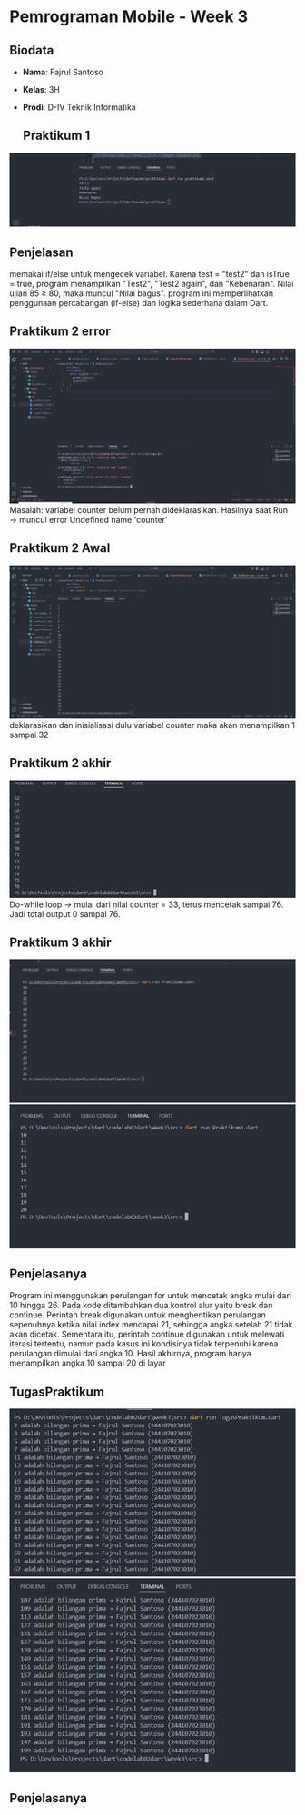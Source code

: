 # Pemrograman Mobile - Week 3

## Biodata
- **Nama**: Fajrul Santoso  
- **Kelas**: 3H  
- **Prodi**: D-IV Teknik Informatika  

  ## Praktikum 1
![Soal 1](img/Praktikum_1.PNG) 

 ## Penjelasan 
 memakai if/else untuk mengecek variabel. Karena test = "test2" dan isTrue = true, program menampilkan "Test2", "Test2 again", dan "Kebenaran". Nilai ujian 85 ≥ 80, maka muncul "Nilai bagus".
program ini memperlihatkan penggunaan percabangan (if-else) dan logika sederhana dalam Dart.

## Praktikum 2 error
![Soal 2](img/error_2.PNG)
Masalah: variabel counter belum pernah dideklarasikan.
Hasilnya saat Run → muncul error Undefined name 'counter'

## Praktikum 2 Awal
![Soal 2](img/Praktikum_2_awal.PNG)
deklarasikan dan inisialisasi dulu variabel counter maka akan menampilkan 1 sampai 32


## Praktikum 2 akhir
![Soal 2](img/Praktikum_2_akhir.PNG)
Do-while loop → mulai dari nilai counter = 33, terus mencetak sampai 76.
Jadi total output 0 sampai 76.

## Praktikum 3 akhir
![Soal 2](img/Praktikum_3_awal.PNG)
![Soal 2](img/Praktikum_3_akhir.PNG)
## Penjelasanya
Program ini menggunakan perulangan for untuk mencetak angka mulai dari 10 hingga 26. Pada kode ditambahkan dua kontrol alur yaitu break dan continue. Perintah break digunakan untuk menghentikan perulangan sepenuhnya ketika nilai index mencapai 21, sehingga angka setelah 21 tidak akan dicetak. Sementara itu, perintah continue digunakan untuk melewati iterasi tertentu, namun pada kasus ini kondisinya tidak terpenuhi karena perulangan dimulai dari angka 10. Hasil akhirnya, program hanya menampilkan angka 10 sampai 20 di layar


## TugasPraktikum
![Soal 2](img/Tugas_Praktikum_awal.PNG)
![Soal 2](img/Tugas_Praktikum_akhir.PNG)
## Penjelasanya
